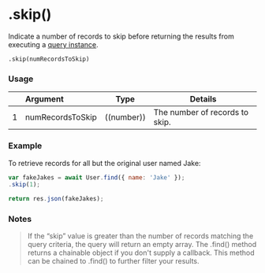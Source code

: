# .skip()

Indicate a number of records to skip before returning the results from executing a [query instance](https://sailsjs.com/documentation/reference/waterline-orm/queries).

```usage
.skip(numRecordsToSkip)
```


### Usage

|   |     Argument        | Type            | Details    |
|---|:--------------------|-----------------|------------|
| 1 |  numRecordsToSkip   | ((number))      | The number of records to skip. |


### Example

To retrieve records for all but the original user named Jake:

```javascript
var fakeJakes = await User.find({ name: 'Jake' });
.skip(1);

return res.json(fakeJakes);
```

### Notes
> If the &ldquo;skip&rdquo; value is greater than the number of records matching the query criteria, the query will return an empty array.
> The .find() method returns a chainable object if you don't supply a callback.  This method can be chained to .find() to further filter your results.


<docmeta name="displayName" value=".skip()">
<docmeta name="pageType" value="method">
